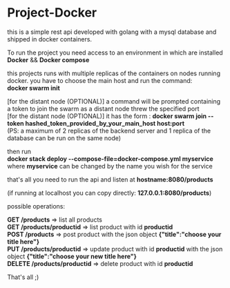# Project-Docker  

this is a simple rest api developed with golang with a mysql database and shipped in docker containers.  
  
To run the project you need access to an environment in which are installed **Docker** && **Docker compose**  
  
this projects runs with multiple replicas of the containers on nodes running docker. you have to choose the main host and run the command:  
**docker swarm init**  
  
[for the distant node (OPTIONAL)] a command will be prompted containing a token to join the swarm as a distant node threw the specified port  
[for the distant node (OPTIONAL)] it has the form : **docker swarm join --token hashed_token_provided_by_your_main_host host:port**  
 (PS: a maximum of 2 replicas of the backend server and 1 replica of the database can be run on the same node)  
   
then run   
**docker stack deploy --compose-file=docker-compose.yml myservice**   
where **myservice** can be changed by the name you wish for the service  
  
that's all you need to run the api and listen at **hostname:8080/products**  
  
(if running at localhost you can copy directly:   **127.0.0.1:8080/products**)  
  
possible operations:  
  
**GET  /products**  => list all products  
**GET  /products/productid**  => list product with id **productid**  
**POST  /products**  => post product with the json object **{"title":"choose your title here"}**  
**PUT  /products/productid**  => update product with id **productid** with the json object **{"title":"choose your new title here"}**  
**DELETE  /products/productid**  => delete product with id **productid**     
  
That's all ;) 
